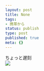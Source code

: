 ```yaml
---
layout: post
title: None
tags:
- 携帯から
status: publish
type: post
published: true
meta: {}
---
```

<div class="caption">ちょっと遅刻</div>
<div class="photo"><img src="http://wo.skr.jp/images/uploads/blog-photo-1156933631.91-0.jpg" /></div>

